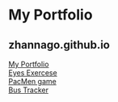 # My Portfolio
## zhannago.github.io
<a href="https://zhannago.github.io/"> My Portfolio </a>
<br><a href="https://zhannago.github.io/EyeExerciseRrepository/"> Eyes Exercese </a>
<br><a href="https://zhannago.github.io/PacMen-Factory/"> PacMen game </a>
<br><a href="https://zhannago.github.io/animatedMaps/"> Bus Tracker </a>
